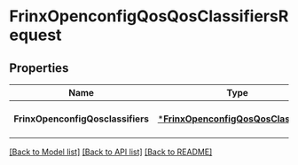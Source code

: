 # FrinxOpenconfigQosQosClassifiersRequest

## Properties
Name | Type | Description | Notes
------------ | ------------- | ------------- | -------------
**FrinxOpenconfigQosclassifiers** | [***FrinxOpenconfigQosQosClassifiers**](frinx.openconfig.qos.qos.Classifiers.md) |  | [optional] [default to null]

[[Back to Model list]](../README.md#documentation-for-models) [[Back to API list]](../README.md#documentation-for-api-endpoints) [[Back to README]](../README.md)


